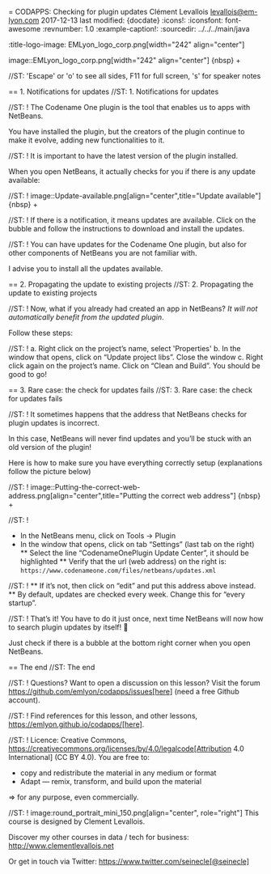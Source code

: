 = CODAPPS: Checking for plugin updates
Clément Levallois <levallois@em-lyon.com>
2017-12-13
last modified: {docdate}
:icons!:
:iconsfont:   font-awesome
:revnumber: 1.0
:example-caption!:
:sourcedir: ../../../main/java

:title-logo-image: EMLyon_logo_corp.png[width="242" align="center"]

image::EMLyon_logo_corp.png[width="242" align="center"]
{nbsp} +

//ST: 'Escape' or 'o' to see all sides, F11 for full screen, 's' for speaker notes

== 1. Notifications for updates
//ST: 1. Notifications for updates

//ST: !
The Codename One plugin is the tool that enables us to apps with NetBeans.

You have installed the plugin, but the creators of the plugin continue to make it evolve, adding new functionalities to it.

//ST: !
It is important to have the latest version of the plugin installed.

When you open NetBeans, it actually checks for you if there is any update available:

//ST: !
image::Update-available.png[align="center",title="Update available"]
{nbsp} +

//ST: !
If there is a notification, it means updates are available. Click on the bubble and follow the instructions to download and install the updates.

//ST: !
You can have updates for the Codename One plugin, but also for other components of NetBeans you are not familiar with.

I advise you to install all the updates available.

== 2. Propagating the update to existing projects
//ST: 2. Propagating the update to existing projects

//ST: !
Now, what if you already had created an app in NetBeans? *It will not automatically benefit from the updated plugin*.

Follow these steps:

//ST: !
a.	Right click on the project’s name, select 'Properties'
b.	In the window that opens, click on “Update project libs”. Close the window
c.	Right click again on the project’s name. Click on “Clean and Build”. You should be good to go!

== 3. Rare case: the check for updates fails
//ST: 3. Rare case: the check for updates fails

//ST: !
It sometimes happens that the address that NetBeans checks for plugin updates is incorrect.

In this case, NetBeans will never find updates and you’ll be stuck with an old version of the plugin!

Here is how to make sure you have everything correctly setup (explanations follow the picture below)

//ST: !
image::Putting-the-correct-web-address.png[align="center",title="Putting the correct web address"]
{nbsp} +

//ST: !
- In the NetBeans menu, click on Tools -> Plugin
- In the window that opens, click on tab “Settings” (last tab on the right)
** Select the line “CodenameOnePlugin Update Center”, it should be highlighted
** Verify that the url (web address) on the right is:
`https://www.codenameone.com/files/netbeans/updates.xml`

//ST: !
** If it’s not, then click on “edit” and put this address above instead.
** By default, updates are checked every week. Change this for “every startup”.

//ST: !
That’s it! You have to do it just once, next time NetBeans will now how to search plugin updates by itself! 🎉

Just check if there is a bubble at the bottom right corner when you open NetBeans.

== The end
//ST: The end

//ST: !
Questions? Want to open a discussion on this lesson? Visit the forum https://github.com/emlyon/codapps/issues[here] (need a free Github account).

//ST: !
Find references for this lesson, and other lessons, https://emlyon.github.io/codapps/[here].

//ST: !
Licence: Creative Commons, https://creativecommons.org/licenses/by/4.0/legalcode[Attribution 4.0 International] (CC BY 4.0).
You are free to:

- copy and redistribute the material in any medium or format
- Adapt — remix, transform, and build upon the material

=> for any purpose, even commercially.

//ST: !
image:round_portrait_mini_150.png[align="center", role="right"]
This course is designed by Clement Levallois.

Discover my other courses in data / tech for business: http://www.clementlevallois.net

Or get in touch via Twitter: https://www.twitter.com/seinecle[@seinecle]
